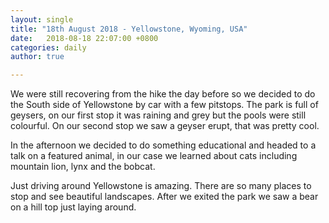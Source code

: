 ```yaml
---
layout: single
title: "18th August 2018 - Yellowstone, Wyoming, USA"
date:   2018-08-18 22:07:00 +0800
categories: daily
author: true

---
```


We were still recovering from the hike the day before so we decided to do the South side of Yellowstone by car with a few pitstops. The park is full of geysers, on our first stop it was raining and grey but the pools were still colourful. On our second stop we saw a geyser erupt, that was pretty cool. 

In the afternoon we decided to do something educational and headed to a talk on a featured animal, in our case we learned about cats including mountain lion, lynx and the bobcat. 

Just driving around Yellowstone is amazing. There are so many places to stop and see beautiful landscapes. After we exited the park we saw a bear on a hill top just laying around.
